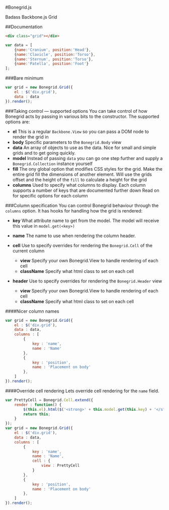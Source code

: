 #Bonegrid.js

Badass Backbone.js Grid

##Documentation
```html
<div class="grid"></div>
```
```js
var data = [
    {name:'Cranium', position:'Head'},
    {name:'Clavicle', position:'Torso'},
    {name:'Sternum', position:'Torso'},
    {name:'Patella', position:'Foot'}
];
```
###Bare minimum
```js
var grid = new Bonegrid.Grid({
    el : $('div.grid'),
    data : data
}).render();
```

###Taking control — supported options
You can take control of how Bonegrid acts by passing in various bits to the constructor.
The supported options are:

 * **el** This is a regular `Backbone.View` so you can pass a DOM node to render the grid in
 * **body** Specific parameters to the `Bonegrid.Body` view
 * **data** An array of objects to use as the data. Nice for small and simple grids and to get going quickly.
 * **model** Instead of passing `data` you can go one step further and supply a `Bonegrid.Collection` instance yourself
 * **fill**
    The ony global option that modifies CSS styles for the grid. Make the entire grid fill the dimensions of
    another element. Will use the grids offset and the height of the `fill` to calculate a height for the grid
 * **columns** 
    Used to specify what columns to display. Each column supports a number of keys that are documented further down
    Read on for specific options for each column

###Column specification
You can control Bonegrid behaviour through the `columns` option.
It has hooks for handling how the grid is rendered:

 * **key**
    What attribute name to get from the model.
    The model will receive this value in `model.get(<key>)`

 * **name**
    The name to use when rendering the column header.

 * **cell**
    Use to specify overrides for rendering the `Bonegrid.Cell` of the current column
    
    * **view**
        Specify your own Bonegrid.View to handle rendering of each cell
    * **className**
        Specify what html class to set on each cell

 * **header**
    Use to specify overrides for rendering the `Bonegrid.Header` view

    * **view**
        Specify your own Bonegrid.View to handle rendering of each cell
    * **className**
        Specify what html class to set on each cell

####Nicer column names
```js
var grid = new Bonegrid.Grid({
    el : $('div.grid'),
    data : data,
    columns : [
        {
            key : 'name',
            name : 'Name'
        },
        {
            key : 'position',
            name : 'Placement on body'
        },
    ]
}).render();
```

####Override cell rendering
Lets override cell rendering for the `name` field.

```js
var PrettyCell = Bonegrid.Cell.extend({
    render : function() {
        $(this.el).html($('<strong>' + this.model.get(this.key) + '</strong>'));
        return this;
    }
});
var grid = new Bonegrid.Grid({
    el : $('div.grid'),
    data : data,
    columns : [
        {
            key : 'name',
            name : 'Name',
            cell : {
                view : PrettyCell
            }
        },
        {
            key : 'position',
            name : 'Placement on body'
        },
    ]
}).render();
```
